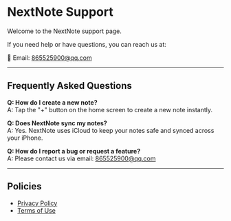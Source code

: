 # NextNote Support

Welcome to the NextNote support page.

If you need help or have questions, you can reach us at:

📧 Email: 865525900@qq.com

---

## Frequently Asked Questions

**Q: How do I create a new note?**  
A: Tap the "+" button on the home screen to create a new note instantly.

**Q: Does NextNote sync my notes?**  
A: Yes. NextNote uses iCloud to keep your notes safe and synced across your iPhone.

**Q: How do I report a bug or request a feature?**  
A: Please contact us via email: 865525900@qq.com  

---

## Policies

- [Privacy Policy](https://yourname.github.io/nextnote-site/privacy)  
- [Terms of Use](https://yourname.github.io/nextnote-site/agreement)  
